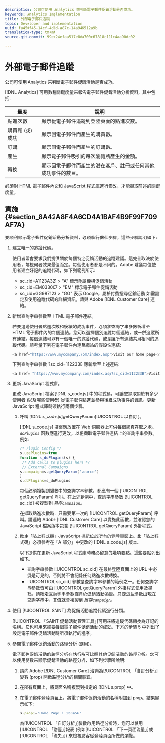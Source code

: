 ```yaml
---
description: 公司可使用 Analytics 來判斷電子郵件促銷活動是否成功。
keywords: Analytics Implementation
title: 外部電子郵件追蹤
topic: Developer and implementation
uuid: fa450f45-14cf-4d0d-a87c-14a946512a9b
translation-type: tm+mt
source-git-commit: 99ee24efaa517e8da700c67818c111c4aa90dc02

---
```



# 外部電子郵件追蹤

公司可使用 Analytics 來判斷電子郵件促銷活動是否成功。

[!DNL Analytics] 可用數種關鍵度量來報告電子郵件促銷活動分析資料，其中包括: 

| 量度 | 說明 |
|---|---|
| 點進次數 | 顯示從電子郵件追蹤到登陸頁面的點進次數。 |
| 購買和 (或) 成功 | 顯示因電子郵件而產生的購買數。 |
| 訂購 | 顯示因電子郵件而產生的訂購數。 |
| 產生 | 顯示電子郵件吸引的每次瀏覽所產生的金額。 |
| 轉換 | 顯示因電子郵件而產生的潛在客戶、註冊或任何其他成功事件的數目。 |

必須對 HTML 電子郵件內文和 JavaScript 程式庫進行修改，才能擷取前述的關鍵度量。

## 實施 {#section_8A42A8F4A6CD4A1BAF4B9F99F709AF7A}

要順利顯示電子郵件促銷活動分析資料，必須執行數個步驟。這些步驟說明如下: 

1. 建立唯一的追蹤代碼。

   使用者常會要求我們提供關於每個特定促銷活動的追蹤建議。這完全取決於使用者，端視何者效果最佳而定。每個使用者都是不同的。Adobe 建議每位使用者建立好記的追蹤代碼，如下列範例所示: 

   * sc_cid=A1123A321 &gt; "A" 標示附屬機構促銷活動
   * sc_cid=EM033007 &gt; "EM" 標示電子郵件促銷活動
   * sc_cid=GG987123 &gt; "GG" 表示 Google，屬於付費搜尋促銷活動
   如需設定及使用追蹤代碼的詳細資訊，請與 Adobe [!DNL Customer Care] 連絡。

1. 新增查詢字串參數至 HTML 電子郵件連結。

   若要追蹤使用者點進次數和後續的成功事件，必須將查詢字串參數新增至 HTML 電子郵件內的每個連結。您可以選擇個別追蹤每個連結，或一併追蹤所有連結。每個連結可以有一個唯一的追蹤代碼，或是讓所有連結共用相同的追蹤代碼。請考量下列在電子郵件內連至網站的假設性連結: 

   ```js
   <a href="https://www.mycompany.com/index.asp">Visit our home page</a>
   ```

   下列查詢字串參數 ?sc_cid=112233B 應新增至上述連結: 

   ```js
   <a href= "https://www.mycompany.com/index.asp?sc_cid=112233B">Visit our home page</a>
   ```

1. 更新 JavaScript 程式庫。

   更改 JavaScript 檔案 [!DNL s_code.js] 中的程式碼，可讓您擷取關於有多少使用者 (以及哪些使用者) 從電子郵件點進並參與後續成功事件的資訊。更新 JavaScript 程式庫時須執行兩個步驟。

   1. 呼叫 [!DNL s_code.js]getQueryParam[!UICONTROL  以自訂 ]。

      [!DNL s_code.js] 檔案應放置在 Web 伺服器上可供每個網頁存取之處。*`doPlugins`* 函數應進行更改，以便擷取電子郵件連結上的查詢字串參數。例如:

      ```js
      /* Plugin Config */ 
      s.usePlugins=true 
      function s_doPlugins(s) { 
       /* Add calls to plugins here */ 
       // External Campaigns 
      s.campaign=s.getQueryParam('source') 
      } 
      s.doPlugins=s_doPlugins 
      ```

      每個必須複製到變數中的查詢字串參數，都應有一個 [!UICONTROL getQueryParam] 呼叫。在上述範例中，查詢字串參數 [!UICONTROL sc_cid] 被複製到  *另存`campaign`。*

      在擷取點進次數時，只需要第一次的 [!UICONTROL getQueryParam] 呼叫。請連絡 Adobe [!DNL Customer Care] 以實施此函數，並確認您的 JavaScript 檔案版本包含 [!UICONTROL getQueryParam] 外掛程式。

   1. 確定「貼上程式碼」JavaScript 標記位於所有的登陸頁面上。此「貼上程式碼」必須參考在「A 部分」中更改的 [!DNL s_code.js] 版本。

      以下提供在更新 JavaScript 程式庫時務必留意的幾項要點。這些要點列出如下。

      * 查詢字串參數 [!UICONTROL sc_cid] 在最終登陸頁面上的 URL 中必須是可見的，否則將不會記錄任何點進次數轉換。
      * [!UICONTROL sc_cid] 參數是查詢字串參數的範例之一。任何查詢字串參數皆可由 [!UICONTROL getQueryParam] 外掛程式使用及擷取。請確定查詢字串參數僅用於促銷活動追蹤。只要這些參數出現在查詢字串中，其值就會複製到  *另存`campaign`。*

1. 使用 [!UICONTROL SAINT] 為促銷活動追蹤代碼進行分類。

   [!UICONTROL 「SAINT 促銷活動管理工具」]可用來將追蹤代碼轉換為好記的名稱。它也可用來摘要每個電子郵件促銷活動的成就。下方的步驟 5 中列出了設定電子郵件促銷活動時所須執行的程序。

1. 參閱電子郵件促銷活動的路徑分析 (選用)。

   電子郵件促銷活動的路徑分析在執行時可比照其他促銷活動的路徑分析。您可以使用變數來顯示促銷活動的路徑分析，如下列步驟所說明: 

   1. 請向 Adobe [!DNL Customer Care] 洽詢為[!UICONTROL 「自訂分析」]變數 (prop) 開啟路徑分析的相關事宜。

   1. 在所有頁面上，將頁面名稱複製到指定的 [!DNL s.prop] 中。
   1. 在電子郵件登陸頁面上，將電子郵件促銷活動的名稱附加到 prop。結果顯示如下: 

      ```js
      s.prop1="Home Page : 123456"
      ```

      為[!UICONTROL 「自訂分析」]變數啟用路徑分析時，您可以使用[!UICONTROL 「路徑」]報表 (例如[!UICONTROL 「下一頁面流量」]或[!UICONTROL 「流失」]) 來檢視訪客從登陸頁面所做的瀏覽。

